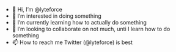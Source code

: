 - 👋 Hi, I’m @lyteforce
- 👀 I’m interested in doing something
- 🌱 I’m currently learning how to actually do something
- 💞️ I’m looking to collaborate on not much, unti I learn how to do something
- 📫 How to reach me Twitter (@lyteforce) is best

<!---
lyteforce/lyteforce is a ✨ special ✨ repository because its `README.md` (this file) appears on your GitHub profile.
You can click the Preview link to take a look at your changes.
--->
